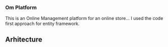 ### Om Platform

This is an Online Management platform for an online store...
I used the code first approach for entity framework.

## Arhitecture

